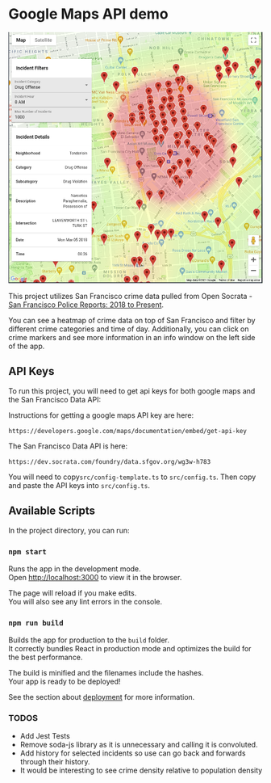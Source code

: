 # Google Maps API demo

![Image of API UI](maps-demo-screenshot.png "Image of App UI")

This project utilizes San Francisco crime data pulled from Open Socrata - [San Francisco Police Reports: 2018 to Present](https://dev.socrata.com/foundry/data.sfgov.org/wg3w-h783).

You can see a heatmap of crime data on top of San Francisco and filter by different crime categories and time of day. Additionally, you can click on crime markers and see
more information in an info window on the left side of the app.

## API Keys

To run this project, you will need to get api keys for both google maps and the San Francisco Data API:

Instructions for getting a google maps API key are here:

```
https://developers.google.com/maps/documentation/embed/get-api-key
```

The San Francisco Data API is here:
```
https://dev.socrata.com/foundry/data.sfgov.org/wg3w-h783
```

You will need to copy```src/config-template.ts``` to ```src/config.ts```. Then copy and paste the API keys into ```src/config.ts```.

## Available Scripts

In the project directory, you can run:

### `npm start`

Runs the app in the development mode.\
Open [http://localhost:3000](http://localhost:3000) to view it in the browser.

The page will reload if you make edits.\
You will also see any lint errors in the console.


### `npm run build`

Builds the app for production to the `build` folder.\
It correctly bundles React in production mode and optimizes the build for the best performance.

The build is minified and the filenames include the hashes.\
Your app is ready to be deployed!

See the section about [deployment](https://facebook.github.io/create-react-app/docs/deployment) for more information.

### TODOS

* Add Jest Tests
* Remove soda-js library as it is unnecessary and calling it is convoluted.
* Add history for selected incidents so use can go back and forwards through their history. 
* It would be interesting to see crime density relative to population density
